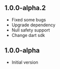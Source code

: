 ## 1.0.0-alpha.2

- Fixed some bugs
- Upgrade dependency
- Null safety support
- Change dart sdk

## 1.0.0-alpha

- Initial version
